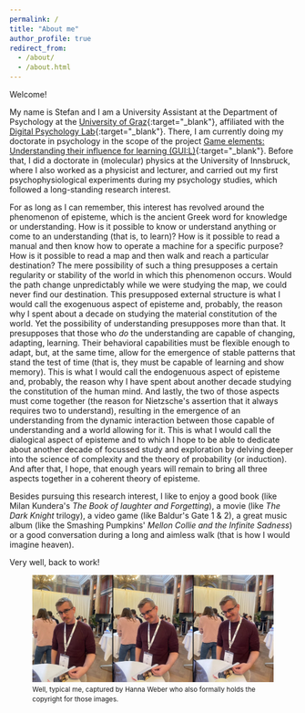 ```yaml
---
permalink: /
title: "About me"
author_profile: true
redirect_from: 
  - /about/
  - /about.html
---
```


Welcome!

My name is Stefan and I am a University Assistant at the Department of Psychology at the [University of Graz](https://www.uni-graz.at/en/){:target="_blank"}, affiliated with the [Digital Psychology Lab](https://digilab.uni-graz.at/en/){:target="_blank"}. There, I am currently doing my doctorate in psychology in the scope of the project [Game elements: Understanding their influence for learning (GUI:L)](https://stefaneha.github.io/projects/game_elements/){:target="_blank"}. Before that, I did a doctorate in (molecular) physics at the University of Innsbruck, where I also worked as a physicist and lecturer, and carried out my first psychophysiological experiments during my psychology studies, which followed a long-standing research interest.

For as long as I can remember, this interest has revolved around the phenomenon of episteme, which is the ancient Greek word for knowledge or understanding. How is it possible to know or understand anything or come to an understanding (that is, to learn)? How is it possible to read a manual and then know how to operate a machine for a specific purpose? How is it possible to read a map and then walk and reach a particular destination? The mere possibility of such a thing presupposes a certain regularity or stability of the world in which this phenomenon occurs. Would the path change unpredictably while we were studying the map, we could never find our destination. This presupposed external structure is what I would call the exogenuous aspect of episteme and, probably, the reason why I spent about a decade on studying the material constitution of the world. Yet the possibility of understanding presupposes more than that. It presupposes that those who *do* the understanding are capable of changing, adapting, learning. Their behavioral capabilities must be flexible enough to adapt, but, at the same time, allow for the emergence of stable patterns that stand the test of time (that is, they must be capable of learning and show memory). This is what I would call the endogenuous aspect of episteme and, probably, the reason why I have spent about another decade studying the constitution of the human mind. And lastly, the two of those aspects must come together (the reason for Nietzsche's assertion that it always requires two to understand), resulting in the emergence of an understanding from the dynamic interaction between those capable of understanding and a world allowing for it. This is what I would call the dialogical aspect of episteme and to which I hope to be able to dedicate about another decade of focussed study and exploration by delving deeper into the science of complexity and the theory of probability (or induction). And after that, I hope, that enough years will remain to bring all three aspects together in a coherent theory of episteme.

Besides pursuing this research interest, I like to enjoy a good book (like Milan Kundera's *The Book of laughter and Forgetting*), a movie (like *The Dark Knight* trilogy), a video game (like Baldur's Gate 1 & 2), a great music album (like the Smashing Pumpkins' *Mellon Collie and the Infinite Sadness*) or a good conversation during a long and aimless walk (that is how I would imagine heaven). 

Very well, back to work!

<figure>
  <img src="/images/DGPs_collage.jpg"/>
  <figcaption><footer><small>Well, typical me, captured by Hanna Weber who also formally holds the copyright for those images.</small></footer></figcaption>
</figure>